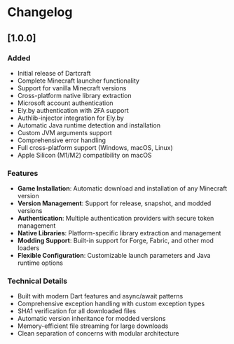 # Changelog

## [1.0.0]

### Added
- Initial release of Dartcraft
- Complete Minecraft launcher functionality
- Support for vanilla Minecraft versions
- Cross-platform native library extraction
- Microsoft account authentication
- Ely.by authentication with 2FA support
- Authlib-injector integration for Ely.by
- Automatic Java runtime detection and installation
- Custom JVM arguments support
- Comprehensive error handling
- Full cross-platform support (Windows, macOS, Linux)
- Apple Silicon (M1/M2) compatibility on macOS

### Features
- **Game Installation**: Automatic download and installation of any Minecraft version
- **Version Management**: Support for release, snapshot, and modded versions
- **Authentication**: Multiple authentication providers with secure token management
- **Native Libraries**: Platform-specific library extraction and management
- **Modding Support**: Built-in support for Forge, Fabric, and other mod loaders
- **Flexible Configuration**: Customizable launch parameters and Java runtime options

### Technical Details
- Built with modern Dart features and async/await patterns
- Comprehensive exception handling with custom exception types
- SHA1 verification for all downloaded files
- Automatic version inheritance for modded versions
- Memory-efficient file streaming for large downloads
- Clean separation of concerns with modular architecture
